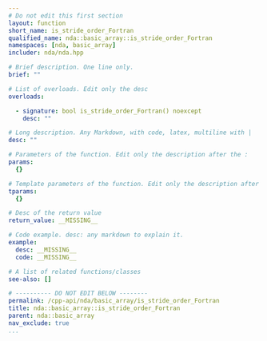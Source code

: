 ```yaml
---
# Do not edit this first section
layout: function
short_name: is_stride_order_Fortran
qualified_name: nda::basic_array::is_stride_order_Fortran
namespaces: [nda, basic_array]
includer: nda/nda.hpp

# Brief description. One line only.
brief: ""

# List of overloads. Edit only the desc
overloads:

  - signature: bool is_stride_order_Fortran() noexcept
    desc: ""

# Long description. Any Markdown, with code, latex, multiline with |
desc: ""

# Parameters of the function. Edit only the description after the :
params:
  {}

# Template parameters of the function. Edit only the description after the :
tparams:
  {}

# Desc of the return value
return_value: __MISSING__

# Code example. desc: any markdown to explain it.
example:
  desc: __MISSING__
  code: __MISSING__

# A list of related functions/classes
see-also: []

# ---------- DO NOT EDIT BELOW --------
permalink: /cpp-api/nda/basic_array/is_stride_order_Fortran
title: nda::basic_array::is_stride_order_Fortran
parent: nda::basic_array
nav_exclude: true
...
```


